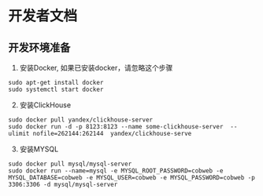 # 开发者文档
## 开发环境准备
1. 安装Docker, 如果已安装docker，请忽略这个步骤
``` shell script
sudo apt-get install docker
sudo systemctl start docker
```
2. 安装ClickHouse
``` shell script
sudo docker pull yandex/clickhouse-server
sudo docker run -d -p 8123:8123 --name some-clickhouse-server  --ulimit nofile=262144:262144  yandex/clickhouse-serve
```
3. 安装MYSQL
```shell script
sudo docker pull mysql/mysql-server
sudo docker run --name=mysql -e MYSQL_ROOT_PASSWORD=cobweb -e MYSQL_DATABASE=cobweb -e MYSQL_USER=cobweb -e MYSQL_PASSWORD=cobweb -p 3306:3306 -d mysql/mysql-server
```